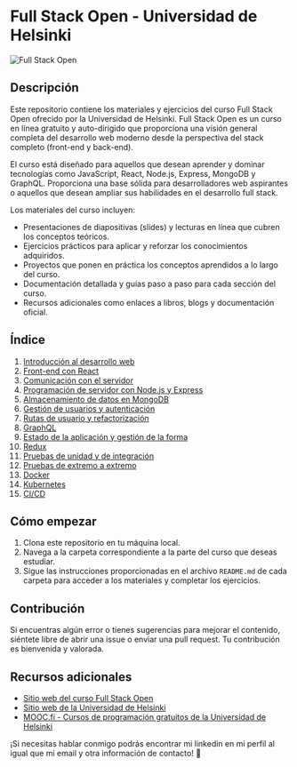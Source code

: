 # Full Stack Open - Universidad de Helsinki

![Full Stack Open](https://upload.wikimedia.org/wikipedia/commons/thumb/b/b6/Logo_University_of_Helsinki_fi.svg/610px-Logo_University_of_Helsinki_fi.svg.png?20210224131651)


## Descripción

Este repositorio contiene los materiales y ejercicios del curso Full Stack Open ofrecido por la Universidad de Helsinki. Full Stack Open es un curso en línea gratuito y auto-dirigido que proporciona una visión general completa del desarrollo web moderno desde la perspectiva del stack completo (front-end y back-end).

El curso está diseñado para aquellos que desean aprender y dominar tecnologías como JavaScript, React, Node.js, Express, MongoDB y GraphQL. Proporciona una base sólida para desarrolladores web aspirantes o aquellos que desean ampliar sus habilidades en el desarrollo full stack.

Los materiales del curso incluyen:

- Presentaciones de diapositivas (slides) y lecturas en línea que cubren los conceptos teóricos.
- Ejercicios prácticos para aplicar y reforzar los conocimientos adquiridos.
- Proyectos que ponen en práctica los conceptos aprendidos a lo largo del curso.
- Documentación detallada y guías paso a paso para cada sección del curso.
- Recursos adicionales como enlaces a libros, blogs y documentación oficial.

## Índice

1. [Introducción al desarrollo web](./part0)
2. [Front-end con React](./part1)
3. [Comunicación con el servidor](./part2)
4. [Programación de servidor con Node.js y Express](./part3)
5. [Almacenamiento de datos en MongoDB](./part4)
6. [Gestión de usuarios y autenticación](./part5)
7. [Rutas de usuario y refactorización](./part6)
8. [GraphQL](./part7)
9. [Estado de la aplicación y gestión de la forma](./part8)
10. [Redux](./part9)
11. [Pruebas de unidad y de integración](./part10)
12. [Pruebas de extremo a extremo](./part11)
13. [Docker](./part12)
14. [Kubernetes](./part13)
15. [CI/CD](./part14)

## Cómo empezar

1. Clona este repositorio en tu máquina local.
2. Navega a la carpeta correspondiente a la parte del curso que deseas estudiar.
3. Sigue las instrucciones proporcionadas en el archivo `README.md` de cada carpeta para acceder a los materiales y completar los ejercicios.

## Contribución

Si encuentras algún error o tienes sugerencias para mejorar el contenido, siéntete libre de abrir una issue o enviar una pull request. Tu contribución es bienvenida y valorada.

## Recursos adicionales

- [Sitio web del curso Full Stack Open](https://fullstackopen.com)
- [Sitio web de la Universidad de Helsinki](https://www.helsinki.fi/en)
- [MOOC.fi - Cursos de programación gratuitos de la Universidad de Helsinki](https://www.mooc.fi)

¡Si necesitas hablar conmigo podrás encontrar mi linkedin en mi perfil al igual que mi email y otra información de contacto! 🚀
